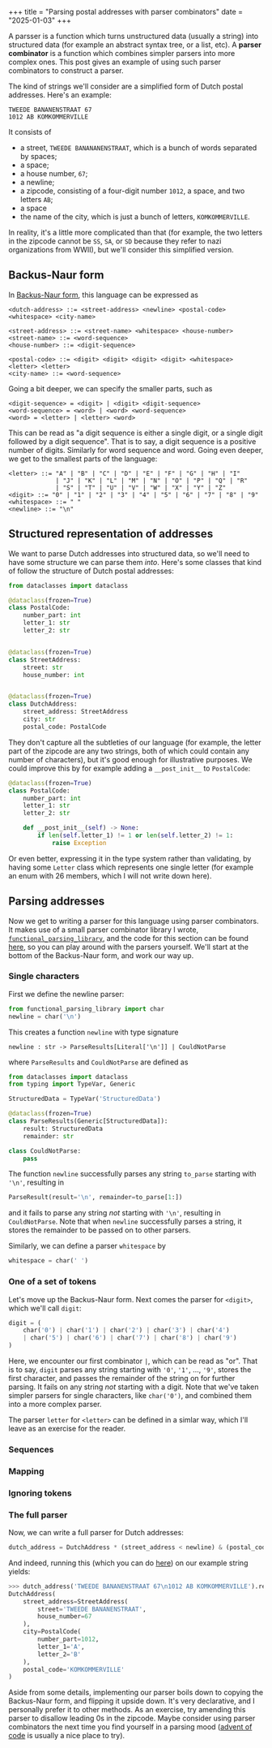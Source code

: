+++
title = "Parsing postal addresses with parser combinators"
date = "2025-01-03"
+++

A parsser is a function which turns unstructured data (usually a string) into structured data (for example an abstract syntax tree, or a list, etc). A __parser combinator__ is a function which combines simpler parsers into more complex ones. This post gives an example of using such parser combinators to construct a parser.

The kind of strings we'll consider are a simplified form of Dutch postal addresses. Here's an example:
```
TWEEDE BANANENSTRAAT 67
1012 AB KOMKOMMERVILLE
```
It consists of 
- a street, `TWEEDE BANANANENSTRAAT`, which is a bunch of words separated by spaces;
- a space;
- a house number, `67`;
- a newline;
- a zipcode, consisting of a four-digit number `1012`, a space, and two letters `AB`;
- a space
- the name of the city, which is just a bunch of letters, `KOMKOMMERVILLE`.

In reality, it's a little more complicated than that (for example, the two letters in the zipcode cannot be `SS`, `SA`, or `SD` because they refer to nazi organizations from WWII), but we'll consider this simplified version.

## Backus-Naur form
In [Backus-Naur form](https://en.wikipedia.org/wiki/Backus%E2%80%93Naur_form), this language can be expressed as
```
<dutch-address> ::= <street-address> <newline> <postal-code> <whitespace> <city-name>

<street-address> ::= <street-name> <whitespace> <house-number>
<street-name> ::= <word-sequence>
<house-number> ::= <digit-sequence>

<postal-code> ::= <digit> <digit> <digit> <digit> <whitespace> <letter> <letter>
<city-name> ::= <word-sequence>
```
Going a bit deeper, we can specify the smaller parts, such as
```
<digit-sequence> = <digit> | <digit> <digit-sequence>
<word-sequence> = <word> | <word> <word-sequence>
<word> = <letter> | <letter> <word>
```
This can be read as "a digit sequence is either a single digit, or a single digit followed by a digit sequence". That is to say, a digit sequence is a positive number of digits. Similarly for word sequence and word. Going even deeper, we get to the smallest parts of the language:
```
<letter> ::= "A" | "B" | "C" | "D" | "E" | "F" | "G" | "H" | "I" 
             | "J" | "K" | "L" | "M" | "N" | "O" | "P" | "Q" | "R" 
             | "S" | "T" | "U" | "V" | "W" | "X" | "Y" | "Z"
<digit> ::= "0" | "1" | "2" | "3" | "4" | "5" | "6" | "7" | "8" | "9"
<whitespace> ::= " "
<newline> ::= "\n"
```

## Structured representation of addresses
We want to parse Dutch addresses into structured data, so we'll need to have some structure we can parse them _into_. Here's some classes that kind of follow the structure of Dutch postal addresses:
```python
from dataclasses import dataclass

@dataclass(frozen=True)
class PostalCode:
    number_part: int
    letter_1: str
    letter_2: str


@dataclass(frozen=True)
class StreetAddress:
    street: str
    house_number: int


@dataclass(frozen=True)
class DutchAddress:
    street_address: StreetAddress
    city: str
    postal_code: PostalCode
```
They don't capture all the subtleties of our language (for example, the letter part of the zipcode are any two strings, both of which could contain any number of characters), but it's good enough for illustrative purposes. We could improve this by for example adding a `__post_init__` to `PostalCode`:
```python
@dataclass(frozen=True)
class PostalCode:
    number_part: int
    letter_1: str
    letter_2: str

    def __post_init__(self) -> None:
        if len(self.letter_1) != 1 or len(self.letter_2) != 1:
            raise Exception
```
Or even better, expressing it in the type system rather than validating, by having some `Letter` class which represents one single letter (for example an enum with 26 members, which I will not write down here).

## Parsing addresses
Now we get to writing a parser for this language using parser combinators. It makes use of a small parser combinator library I wrote, [`functional_parsing_library`](https://pypi.org/project/functional-parsing-library/), and the code for this section can be found [here](https://github.com/wpbindt/parsing_dutch_postal_address), so you can play around with the parsers yourself.  We'll start at the bottom of the Backus-Naur form, and work our way up. 

### Single characters
First we define the newline parser:
```python
from functional_parsing_library import char
newline = char('\n')
```
This creates a function `newline` with type signature
```
newline : str -> ParseResults[Literal['\n']] | CouldNotParse
```
where `ParseResults` and `CouldNotParse` are defined as
```python
from dataclasses import dataclass
from typing import TypeVar, Generic

StructuredData = TypeVar('StructuredData')

@dataclass(frozen=True)
class ParseResults(Generic[StructuredData]):
    result: StructuredData
    remainder: str

class CouldNotParse:
    pass
```
The function `newline` successfully parses any string `to_parse` starting with `'\n'`, resulting in
```python
ParseResult(result='\n', remainder=to_parse[1:])
```
and it fails to parse any string _not_ starting with `'\n'`, resulting in `CouldNotParse`. Note that when `newline` successfully parses a string, it stores the remainder to be passed on to other parsers.

Similarly, we can define a parser `whitespace` by
```python
whitespace = char(' ')
```

### One of a set of tokens
Let's move up the Backus-Naur form. Next comes the parser for `<digit>`, which we'll call `digit`:
```python
digit = (
    char('0') | char('1') | char('2') | char('3') | char('4') 
    | char('5') | char('6') | char('7') | char('8') | char('9')
)
```
Here, we encounter our first combinator `|`, which can be read as "or". That is to say, `digit` parses any string starting with `'0'`, `'1'`, ..., `'9'`, stores the first character, and passes the remainder of the string on for further parsing. It fails on any string _not_ starting with a digit. Note that we've taken simpler parsers for single characters, like `char('0')`, and combined them into a more complex parser.

The parser `letter` for `<letter>` can be defined in a simlar way, which I'll leave as an exercise for the reader.

### Sequences 

### Mapping

### Ignoring tokens

### The full parser
Now, we can write a full parser for Dutch addresses:
```python
dutch_address = DutchAddress * (street_address < newline) & (postal_code < whitespace) & city_name
```
And indeed, running this (which you can do [here](https://github.com/wpbindt/parsing_dutch_postal_address)) on our example string yields:
```python
>>> dutch_address('TWEEDE BANANENSTRAAT 67\n1012 AB KOMKOMMERVILLE').result
DutchAddress(
    street_address=StreetAddress(
        street='TWEEDE BANANENSTRAAT',
        house_number=67
    ),
    city=PostalCode(
        number_part=1012,
        letter_1='A',
        letter_2='B'
    ),
    postal_code='KOMKOMMERVILLE'
)
```

Aside from some details, implementing our parser boils down to copying the Backus-Naur form, and flipping it upside down. It's very declarative, and I personally prefer it to other methods. As an exercise, try amending this parser to disallow leading 0s in the zipcode. Maybe consider using parser combinators the next time you find yourself in a parsing mood ([advent of code](https://adventofcode.com) is usually a nice place to try).
